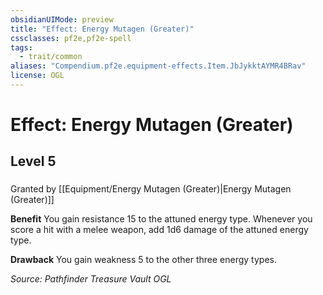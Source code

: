 ```yaml
---
obsidianUIMode: preview
title: "Effect: Energy Mutagen (Greater)"
cssclasses: pf2e,pf2e-spell
tags:
  - trait/common
aliases: "Compendium.pf2e.equipment-effects.Item.JbJykktAYMR4BRav"
license: OGL
---
```

# Effect: Energy Mutagen (Greater)
## Level 5
### 






Granted by [[Equipment/Energy Mutagen (Greater)|Energy Mutagen (Greater)]]

**Benefit** You gain resistance 15 to the attuned energy type. Whenever you score a hit with a melee weapon, add 1d6 damage of the attuned energy type.

**Drawback** You gain weakness 5 to the other three energy types.

*Source: Pathfinder Treasure Vault*
*OGL*